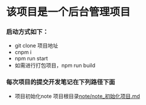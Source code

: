 # 该项目是一个后台管理项目
### 启动方式如下：
+ git clone 项目地址
+ cnpm i
+ npm run start
+ 如需进行打包项目，npm run build

### 每次项目的提交开发笔记在下列路径下面
+ 项目初始化note 项目根目录[note/note_初始化项目.md](https://github.com/SoldOut200114/reactBackstage/blob/master/note/note_%E5%88%9D%E5%A7%8B%E5%8C%96%E9%A1%B9%E7%9B%AE.md)
